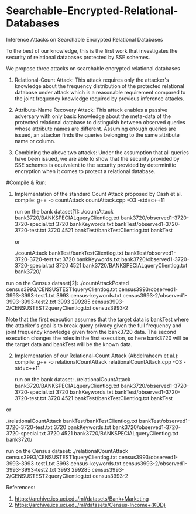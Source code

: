 # Searchable-Encrypted-Relational-Databases
Inference Attacks on Searchable Encrypted Relational Databases

To the best of our knowledge, this is the first work that investigates the
security of relational databases protected by SSE schemes.

We propose three attacks on searchable encrypted relational databases
1. Relational-Count Attack: 
This attack requires only the attacker's knowledge about the frequency distribution of the protected   relational database under attack which is a reasonable requirement compared to the joint frequency knowledge required by previous inference attacks.

2. Attribute-Name Recovery Attack: 
This attack enables a passive adversary with only basic knowledge about the meta-data of the protected relational database to distinguish between observed queries whose attribute names are different. Assuming enough queries are issued, an attacker finds the queries belonging to the same attribute name or column.

3. Combining the above two attacks:
Under the assumption that all queries have been issued, we are able to show that the security provided by SSE schemes is equivalent to the security provided by determinitic encryption when it comes to protect a relational database.











#Compile & Run:


1. Implementation of the standard Count Attack proposed by Cash et al.
    compile: g++ -o countAttack countAttack.cpp -O3 -std=c++11
    
    run on the bank dataset[1]: ./countAttack bank3720/BANKSPECIALqueryClientlog.txt bank3720/observed1-3720-3720-special.txt 3720 bankKeywords.txt bankTest/observed1-3720-3720-test.txt 3720 4521 bankTest/bankTestClientlog.txt bankTest 
   
   or
   
   ./countAttack bankTest/bankTestClientlog.txt bankTest/observed1-3720-3720-test.txt 3720 bankKeywords.txt bank3720/observed1-3720-3720-special.txt 3720 4521 bank3720/BANKSPECIALqueryClientlog.txt bank3720/ 
   
  run on the Census dataset[2]:   ./countAttackPosted census3993/CENSUSTEST1queryClientlog.txt census3993/observed1-3993-3993-test1.txt 3993 census-keywords.txt census3993-2/observed1-3993-3993-test2.txt 3993 299285 census3993-2/CENSUSTEST2queryClientlog.txt census3993-2

   
   Note that the first execution assumes that the target data is bankTest where the attacker's goal is to break query privacy
   given the full frequency and joint frequency knowledge given from the bank3720 data. The second execution changes the roles
   in the first execution, so here bank3720 will be the target data and bankTest will be the known data.
   
2. Implementation of our Relational-Count Attack (Abdelraheem et al.):
   compile: g++ -o relationalCountAttack relationalCountAttack.cpp -O3 -std=c++11
   
   run on the bank dataset:  ./relationalCountAttack bank3720/BANKSPECIALqueryClientlog.txt bank3720/observed1-3720-3720-special.txt 3720 bankKeywords.txt bankTest/observed1-3720-3720-test.txt 3720 4521 bankTest/bankTestClientlog.txt bankTest 
  
  or
  
  ./relationalCountAttack bankTest/bankTestClientlog.txt bankTest/observed1-3720-3720-test.txt 3720 bankKeywords.txt bank3720/observed1-3720-3720-special.txt 3720 4521 bank3720/BANKSPECIALqueryClientlog.txt bank3720/ 

run on the Census dataset:
./relationalCountAttack census3993/CENSUSTEST1queryClientlog.txt census3993/observed1-3993-3993-test1.txt 3993 census-keywords.txt census3993-2/observed1-3993-3993-test2.txt 3993 299285 census3993-2/CENSUSTEST2queryClientlog.txt census3993-2
   
   
References:
1. https://archive.ics.uci.edu/ml/datasets/Bank+Marketing
2. https://archive.ics.uci.edu/ml/datasets/Census-Income+(KDD)
